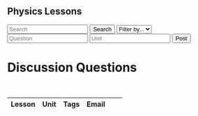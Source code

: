 <head>
	<script src="https://ajax.googleapis.com/ajax/libs/jquery/3.6.1/jquery.min.js"></script>
</head>

## Physics Lessons


<!-- Create inputs for search and question -->

<input id="search" placeholder="Search">
<button onclick="search()">Search</button>
<select id="filter">
	<option>Filter by...</option>
	<option>unit</option>
</select>

<input id="question" placeholder="Question">
<input id="unit" placeholder="Unit">
<button onclick="post()">Post</button>


<!-- Create table to display question posts -->
<body>
<h1 class="text-center m-5 text-success">Discussion Questions</h1>
     <br>
    <div class="table-responsive mx-5">
        <table class="table table-hover table-bordered border-secondary mb-5">
            <thead>
                <tr>
                    <th scope="col">Lesson</th>
                    <th scope="col">Unit</th>
                    <th scope="col">Tags</th>
                    <th scope="col">Email</th>
                    <!-- Update and delete -->
                    <th scope="col"></th>
                    <th scope="col"></th>
                </tr>
            </thead>
            <tbody class="table-group-divider" id="discussions">
            </tbody>
        </table>
    </div>
 	<script>
        // prepare fetch urls
        // const club_url = "http://localhost:8192/api/club";
        const discussions_url = "https://hetvitrivedi.tk/api/discussions";
        const get_url = discussions_url + "/";
        const discussionsContainer = document.getElementById("discussions");
        // prepare fetch GET options
        const options = {
            method: 'GET', // *GET, POST, PUT, DELETE, etc.
            // mode: 'cors', // no-cors, *cors, same-origin
            cache: 'default', // *default, no-cache, reload, force-cache, only-if-cached
            // credentials: 'same-origin', // include, same-origin, omit
            headers: {
            'Content-Type': 'application/json'
            // 'Content-Type': 'application/x-www-form-urlencoded',
            },
        };
        // fetch the API
        fetch(get_url, options)
            // response is a RESTful "promise" on any successful fetch
            .then(response => {
            // check for response errors
            if (response.status !== 200) {
                error('GET API response failure: ' + response.status);
                return;
            }
            // valid response will have JSON data
            response.json().then(data => {
                for (const row of data) {
                    console.log(row);
                    // columns
                    const tr = document.createElement("tr");
                    const question = document.createElement("td");
                    const Unit = document.createElement("td");
                    const Tags = document.createElement("td");
                    const Email = document.createElement("td");
                    question.innerHTML = row.question;
                    Unit.innerHTML = row.Unit;
                    Tags.innerHTML = row.Tags;
                    Email.innerHTML = row.Email;
                    // add all columns to the row
                    tr.appendChild(question);
                    tr.appendChild(Unit);
                    tr.appendChild(Tags);
                    tr.appendChild(Email);
                    // add row to table
                    discussionsContainer.appendChild(tr);
                }    
            })
        })
        // catch fetch errors (ie Nginx ACCESS to server blocked)
        .catch(err => {
            error(err + " " + get_url);
        });
        // Something went wrong with actions or responses
        function error(err) {
            // log as Error in console
            console.error(err);
            // append error to resultContainer
            const tr = document.createElement("tr");
            const td = document.createElement("td");
            td.innerHTML = err;
            tr.appendChild(td);
            discussionsContainer.appendChild(tr);
        }
    </script>
<body>